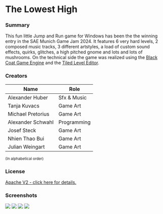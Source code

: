 # The Lowest High

### Summary
This fun little Jump and Run game for Windows has been the the winning entry in the SAE Munich Game Jam 2024.
It features 6 very hard levels, 2 composed music tracks, 3 different artstyles, a load of custom sound effects, quirks, glitches, a high pitched gnome and lots and lots of mushrooms.
On the technical side the game was realized using the [Black Coat Game Engine](https://github.com/Neovex/BlackCoat) and the [Tiled Level Editor](https://www.mapeditor.org).

### Creators
|Name|Role|
|---|---|
|Alexander Huber|Sfx & Music|
|Tanja Kuvacs|Game Art|
|Michael Pretorius|Game Art|
|Alexander Schwahl|Programming|
|Josef Steck|Game Art|
|Nhien Thao Bui|Game Art|
|Julian Weingart|Game Art|
<sub>(In alphabetical order)</sub>

### License
[Apache V2 - click here for details.](LICENSE.txt)

### Screenshots
![](/Screenshots/1.png)
![](/Screenshots/2.png)
![](/Screenshots/3.png)
![](/Screenshots/4.png)